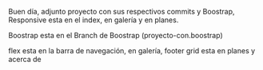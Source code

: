 Buen día, adjunto proyecto con sus respectivos commits y Boostrap, Responsive esta en el index, en galería y en planes.

Boostrap esta en el Branch de Boostrap (proyecto-con.boostrap)

flex esta en la barra de navegación, en galería, footer
grid esta en planes y acerca de
